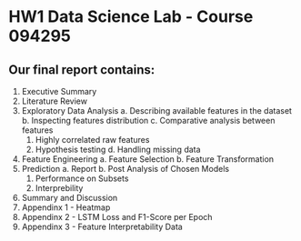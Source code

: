 # **HW1 Data Science Lab - Course 094295**

## Our final report contains:

1. Executive Summary
2. Literature Review
3. Exploratory Data Analysis
   a. Describing available features in the dataset
   b. Inspecting features distribution
   c. Comparative analysis between features
      1. Highly correlated raw features
      2. Hypothesis testing
   d. Handling missing data
4. Feature Engineering
   a. Feature Selection
   b. Feature Transformation
5. Prediction
   a. Report
   b. Post Analysis of Chosen Models
      1. Performance on Subsets
      2. Interprebility 
6. Summary and Discussion
7. Appendinx 1 - Heatmap
8. Appendinx 2 - LSTM Loss and F1-Score per Epoch
9. Appendinx 3 - Feature Interpretability Data
